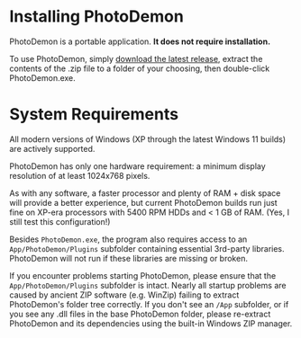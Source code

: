 Installing PhotoDemon
=====================

PhotoDemon is a portable application.  **It does not require installation.**  

To use PhotoDemon, simply [download the latest release](https://photodemon.org/download/), extract the contents of the .zip file to a folder of your choosing, then double-click PhotoDemon.exe.

System Requirements
===================

All modern versions of Windows (XP through the latest Windows 11 builds) are actively supported.

PhotoDemon has only one hardware requirement: a minimum display resolution of at least 1024x768 pixels.  

As with any software, a faster processor and plenty of RAM + disk space will provide a better experience, but current PhotoDemon builds run just fine on XP-era processors with 5400 RPM HDDs and < 1 GB of RAM.  (Yes, I still test this configuration!)

Besides `PhotoDemon.exe`, the program also requires access to an `App/PhotoDemon/Plugins` subfolder containing essential 3rd-party libraries.  PhotoDemon will not run if these libraries are missing or broken.

If you encounter problems starting PhotoDemon, please ensure that the `App/PhotoDemon/Plugins` subfolder is intact.  Nearly all startup problems are caused by ancient ZIP software (e.g. WinZip) failing to extract PhotoDemon's folder tree correctly.  If you don't see an `/App` subfolder, or if you see any .dll files in the base PhotoDemon folder, please re-extract PhotoDemon and its dependencies using the built-in Windows ZIP manager.